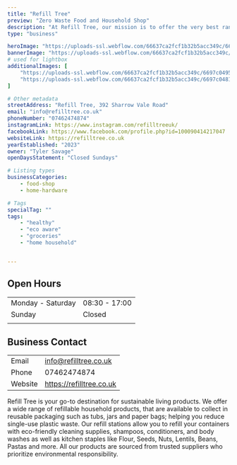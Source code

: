 ```yaml
---
title: "Refill Tree"
preview: "Zero Waste Food and Household Shop"
description: "At Refill Tree, our mission is to offer the very best range of household cleaning products, dried foods and oils with a sustainable, zero waste packaging approach. Simply bring your empty jars and containers, weigh them and fill them with a product (which are all marked with the price per gram), then weigh them again so you're only paying for what you get. "
type: "business"

heroImage: "https://uploads-ssl.webflow.com/66637ca2fcf1b32b5acc349c/6697c04227d6cf6be78e2281_Refill%20Tree%20Thumbnail.jpg"
bannerImage: "https://uploads-ssl.webflow.com/66637ca2fcf1b32b5acc349c/6697bff599f6ca32cc2edcd6_refill%20tree%20thumb.jpg"
# used for lightbox
additionalImages: [
    "https://uploads-ssl.webflow.com/66637ca2fcf1b32b5acc349c/6697c0495448d92d5c10b4f9_image_67516161%20-%20Tyler%20Savage.JPG",
    "https://uploads-ssl.webflow.com/66637ca2fcf1b32b5acc349c/6697c0481c94ccfaf2b140e5_IMG-4370%20-%20Tyler%20Savage.jpg"
]

# Other metadata
streetAddress: "Refill Tree, 392 Sharrow Vale Road"
email: "info@refilltree.co.uk"
phoneNumber: "07462474874"
instagramLink: https://www.instagram.com/refilltreeuk/
facebookLink: https://www.facebook.com/profile.php?id=100090414217047
websiteLink: https://refilltree.co.uk
yearEstablished: "2023"
owner: "Tyler Savage"
openDaysStatement: "Closed Sundays"

# Listing types
businessCategories:
    - food-shop
    - home-hardware

# Tags
specialTag: ""
tags:
    - "healthy"
    - "eco aware"
    - "groceries"
    - "home household"


---
```


## Open Hours

|                   |               |
| ----------------- | ------------- |
| Monday - Saturday | 08:30 - 17:00 |
| Sunday            | Closed        |
|                   |               |

## Business Contact

|         |                          |
| ------- | ------------------------ |
| Email   | info@refilltree.co.uk    |
| Phone   | 07462474874              |
| Website | https://refilltree.co.uk |

Refill Tree is your go-to destination for sustainable living products.
We offer a wide range of refillable household products, that are available to collect in reusable packaging such as tubs, jars and paper bags; helping you reduce single-use plastic waste.
Our refill stations allow you to refill your containers with eco-friendly cleaning supplies, shampoos, conditioners, and body washes as well as kitchen staples like Flour, Seeds, Nuts, Lentils, Beans, Pastas and more.
All our products are sourced from trusted suppliers who prioritize environmental responsibility.


